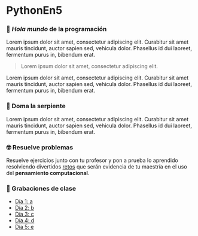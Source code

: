 
# PythonEn5

### 👋 *Hola mundo* de la programación

Lorem ipsum dolor sit amet, consectetur adipiscing elit. Curabitur sit amet mauris tincidunt, auctor sapien sed, vehicula dolor. Phasellus id dui laoreet, fermentum purus in, bibendum erat.

> Lorem ipsum dolor sit amet, consectetur adipiscing elit.

Lorem ipsum dolor sit amet, consectetur adipiscing elit. Curabitur sit amet mauris tincidunt, auctor sapien sed, vehicula dolor. Phasellus id dui laoreet, fermentum purus in, bibendum erat.

### 🐍 Doma la serpiente

Lorem ipsum dolor sit amet, consectetur adipiscing elit. Curabitur sit amet mauris tincidunt, auctor sapien sed, vehicula dolor. Phasellus id dui laoreet, fermentum purus in, bibendum erat.

### 🤓 Resuelve problemas

Resuelve ejercicios junto con tu profesor y pon a prueba lo aprendido resolviendo divertidos [retos](https://www.youtube.com/) que serán evidencia de tu maestría en el uso del **pensamiento computacional**.

### 🍿 Grabaciones de clase

- [Día 1: a](https://www.youtube.com/)
- [Día 2: b](https://www.youtube.com/)
- [Día 3: c](https://www.youtube.com/)
- [Día 4: d](https://www.youtube.com/)
- [Día 5: e](https://www.youtube.com/)